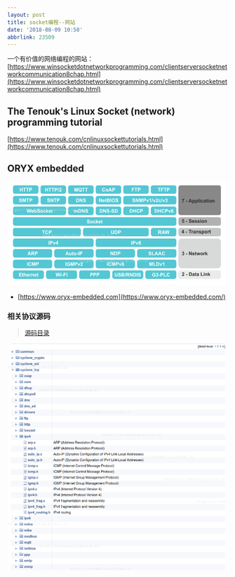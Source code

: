 ```yaml
---
layout: post
title: socket编程--网站
date: '2018-08-09 10:50'
abbrlink: 23509
---
```


一个有价值的网络编程的网站： [https://www.winsocketdotnetworkprogramming.com/clientserversocketnetworkcommunication8chap.html](https://www.winsocketdotnetworkprogramming.com/clientserversocketnetworkcommunication8chap.html)

<!--more-->

##  The Tenouk's Linux Socket (network) programming tutorial

[https://www.tenouk.com/cnlinuxsockettutorials.html](https://www.tenouk.com/cnlinuxsockettutorials.html)

## ORYX embedded

![net-layout](/images/2018/08/net_layout.png)
* [https://www.oryx-embedded.com](https://www.oryx-embedded.com/)

### 相关协议源码

>[源码目录](https://www.oryx-embedded.com/doc/files.html)

![net-protocol-code](/images/2018/08/net_protocol_code.png)
